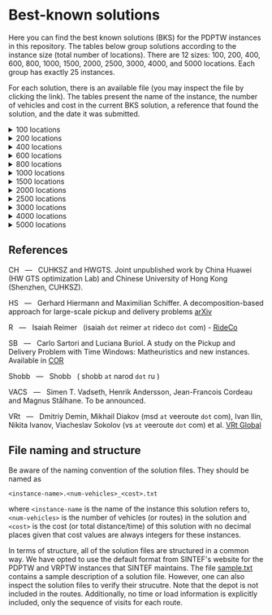 # Best-known solutions

Here you can find the best known solutions (BKS) for the PDPTW instances in this repository. The tables below group solutions  according to the instance size (total number of locations). There are 12 sizes: 100, 200, 400, 600, 800, 1000, 1500, 2000, 2500, 3000, 4000, and 5000 locations. Each group has exactly 25 instances.

For each solution, there is an available file (you may inspect the file by clicking the link). The tables present the name of the instance, the number of vehicles and cost in the current BKS solution, a reference that found the solution, and the date it was submitted.

<details><summary>100 locations</summary>
<p>

Instance | Vehicles | Cost | Reference | Date
:------: | -------: | ---: | :-------: | ---:
[bar-n100-1](https://github.com/cssartori/pdptw-instances/blob/master/solutions/files/bar-n100-1.6_732.txt) | 6 | 732 | R | 06-apr-23
[bar-n100-2](https://github.com/cssartori/pdptw-instances/blob/master/solutions/files/bar-n100-2.5_554.txt) | 5 | 554 | SB | 11-feb-19
[bar-n100-3](https://github.com/cssartori/pdptw-instances/blob/master/solutions/files/bar-n100-3.6_746.txt) | 6 | 746 | SB | 11-feb-19
[bar-n100-4](https://github.com/cssartori/pdptw-instances/blob/master/solutions/files/bar-n100-4.12_1150.txt) | 12 | 1150 | R | 06-apr-23
[bar-n100-5](https://github.com/cssartori/pdptw-instances/blob/master/solutions/files/bar-n100-5.6_838.txt) | 6 | 838 | SB | 11-feb-19
[bar-n100-6](https://github.com/cssartori/pdptw-instances/blob/master/solutions/files/bar-n100-6.3_788.txt) | 3 | 788 | SB | 11-feb-19
[ber-n100-1](https://github.com/cssartori/pdptw-instances/blob/master/solutions/files/ber-n100-1.13_1854.txt) | 13 | 1854 | R | 06-apr-23
[ber-n100-2](https://github.com/cssartori/pdptw-instances/blob/master/solutions/files/ber-n100-2.6_1484.txt) | 6 | 1484 | R | 06-apr-23
[ber-n100-3](https://github.com/cssartori/pdptw-instances/blob/master/solutions/files/ber-n100-3.3_713.txt) | 3 | 713 | SB | 11-feb-19
[ber-n100-4](https://github.com/cssartori/pdptw-instances/blob/master/solutions/files/ber-n100-4.3_494.txt) | 3 | 494 | SB | 11-feb-19
[ber-n100-5](https://github.com/cssartori/pdptw-instances/blob/master/solutions/files/ber-n100-5.5_944.txt) | 5 | 944 | SB | 11-feb-19
[ber-n100-6](https://github.com/cssartori/pdptw-instances/blob/master/solutions/files/ber-n100-6.14_2116.txt) | 14 | 2116 | R | 06-apr-23
[ber-n100-7](https://github.com/cssartori/pdptw-instances/blob/master/solutions/files/ber-n100-7.7_1935.txt) | 7 | 1935 | SB | 11-feb-19
[nyc-n100-1](https://github.com/cssartori/pdptw-instances/blob/master/solutions/files/nyc-n100-1.6_634.txt) | 6 | 634 | SB | 11-feb-19
[nyc-n100-2](https://github.com/cssartori/pdptw-instances/blob/master/solutions/files/nyc-n100-2.4_563.txt) | 4 | 563 | R | 06-apr-23
[nyc-n100-3](https://github.com/cssartori/pdptw-instances/blob/master/solutions/files/nyc-n100-3.3_492.txt) | 3 | 492 | SB | 11-feb-19
[nyc-n100-4](https://github.com/cssartori/pdptw-instances/blob/master/solutions/files/nyc-n100-4.2_535.txt) | 2 | 535 | SB | 11-feb-19
[nyc-n100-5](https://github.com/cssartori/pdptw-instances/blob/master/solutions/files/nyc-n100-5.2_669.txt) | 2 | 669 | R | 06-apr-23
[poa-n100-1](https://github.com/cssartori/pdptw-instances/blob/master/solutions/files/poa-n100-1.12_1582.txt) | 12 | 1582 | R | 06-apr-23
[poa-n100-2](https://github.com/cssartori/pdptw-instances/blob/master/solutions/files/poa-n100-2.15_1539.txt) | 15 | 1539 | SB | 11-feb-19
[poa-n100-3](https://github.com/cssartori/pdptw-instances/blob/master/solutions/files/poa-n100-3.10_1291.txt) | 10 | 1291 | R | 06-apr-23
[poa-n100-4](https://github.com/cssartori/pdptw-instances/blob/master/solutions/files/poa-n100-4.7_1653.txt) | 7 | 1653 | R | 24-mar-23
[poa-n100-5](https://github.com/cssartori/pdptw-instances/blob/master/solutions/files/poa-n100-5.6_624.txt) | 6 | 624 | SB | 11-feb-19
[poa-n100-6](https://github.com/cssartori/pdptw-instances/blob/master/solutions/files/poa-n100-6.3_562.txt) | 3 | 562 | SB | 11-feb-19
[poa-n100-7](https://github.com/cssartori/pdptw-instances/blob/master/solutions/files/poa-n100-7.5_772.txt) | 5 | 772 | R | 06-mar-23

</p>
</details>

<details><summary>200 locations</summary>
<p>

Instance | Vehicles | Cost | Reference | Date
:------: | -------: | ---: | :-------: | ---:
[bar-n200-1](https://github.com/cssartori/pdptw-instances/blob/master/solutions/files/bar-n200-1.22_1828.txt) | 22 | 1828 | VRt | 25-apr-23
[bar-n200-2](https://github.com/cssartori/pdptw-instances/blob/master/solutions/files/bar-n200-2.23_2072.txt) | 23 | 2072 | SB | 11-feb-19
[bar-n200-3](https://github.com/cssartori/pdptw-instances/blob/master/solutions/files/bar-n200-3.8_1569.txt) | 8 | 1569 | CH | 07-dec-24
[bar-n200-4](https://github.com/cssartori/pdptw-instances/blob/master/solutions/files/bar-n200-4.13_832.txt) | 13 | 832 | CH | 07-dec-24
[bar-n200-5](https://github.com/cssartori/pdptw-instances/blob/master/solutions/files/bar-n200-5.5_842.txt) | 5 | 842 | CH | 07-dec-24
[bar-n200-6](https://github.com/cssartori/pdptw-instances/blob/master/solutions/files/bar-n200-6.9_842.txt) | 9 | 842 | CH | 07-dec-24
[bar-n200-7](https://github.com/cssartori/pdptw-instances/blob/master/solutions/files/bar-n200-7.11_1863.txt) | 11 | 1863 | CH | 07-dec-24
[ber-n200-1](https://github.com/cssartori/pdptw-instances/blob/master/solutions/files/ber-n200-1.27_3197.txt) | 27 | 3197 | CH | 07-dec-24
[ber-n200-2](https://github.com/cssartori/pdptw-instances/blob/master/solutions/files/ber-n200-2.12_3228.txt) | 12 | 3228 | CH | 07-dec-24
[ber-n200-3](https://github.com/cssartori/pdptw-instances/blob/master/solutions/files/ber-n200-3.9_899.txt) | 9 | 899 | SB | 11-feb-19
[ber-n200-4](https://github.com/cssartori/pdptw-instances/blob/master/solutions/files/ber-n200-4.5_1081.txt) | 5 | 1081 | R | 06-apr-23
[ber-n200-5](https://github.com/cssartori/pdptw-instances/blob/master/solutions/files/ber-n200-5.27_3944.txt) | 27 | 3944 | SB | 11-feb-19
[ber-n200-6](https://github.com/cssartori/pdptw-instances/blob/master/solutions/files/ber-n200-6.9_3016.txt) | 9 | 3016 | SB | 11-feb-19
[nyc-n200-1](https://github.com/cssartori/pdptw-instances/blob/master/solutions/files/nyc-n200-1.7_935.txt) | 7 | 935 | R | 06-apr-23
[nyc-n200-2](https://github.com/cssartori/pdptw-instances/blob/master/solutions/files/nyc-n200-2.8_1102.txt) | 8 | 1102 | HS | 30-apr-24
[nyc-n200-3](https://github.com/cssartori/pdptw-instances/blob/master/solutions/files/nyc-n200-3.7_1017.txt) | 7 | 1017 | VRt | 25-apr-23
[nyc-n200-4](https://github.com/cssartori/pdptw-instances/blob/master/solutions/files/nyc-n200-4.4_1030.txt) | 4 | 1030 | R | 06-apr-23
[nyc-n200-5](https://github.com/cssartori/pdptw-instances/blob/master/solutions/files/nyc-n200-5.5_1189.txt) | 5 | 1189 | R | 06-apr-23
[poa-n200-1](https://github.com/cssartori/pdptw-instances/blob/master/solutions/files/poa-n200-1.25_2433.txt) | 25 | 2433 | SB | 11-feb-19
[poa-n200-2](https://github.com/cssartori/pdptw-instances/blob/master/solutions/files/poa-n200-2.12_2436.txt) | 12 | 2436 | HS | 30-apr-24
[poa-n200-3](https://github.com/cssartori/pdptw-instances/blob/master/solutions/files/poa-n200-3.22_1850.txt) | 22 | 1850 | SB | 11-feb-19
[poa-n200-4](https://github.com/cssartori/pdptw-instances/blob/master/solutions/files/poa-n200-4.10_1163.txt) | 10 | 1163 | SB | 11-feb-19
[poa-n200-5](https://github.com/cssartori/pdptw-instances/blob/master/solutions/files/poa-n200-5.15_2321.txt) | 15 | 2321 | SB | 11-feb-19
[poa-n200-6](https://github.com/cssartori/pdptw-instances/blob/master/solutions/files/poa-n200-6.27_3143.txt) | 27 | 3143 | HS | 30-apr-24
[poa-n200-7](https://github.com/cssartori/pdptw-instances/blob/master/solutions/files/poa-n200-7.10_2550.txt) | 10 | 2550 | HS | 30-apr-24

</p>
</details>

<details><summary>400 locations</summary>
<p>

Instance | Vehicles | Cost | Reference | Date
:------: | -------: | ---: | :-------: | ---:
[bar-n400-1](https://github.com/cssartori/pdptw-instances/blob/master/solutions/files/bar-n400-1.32_3061.txt) | 32 | 3061 | CH | 07-dec-24
[bar-n400-2](https://github.com/cssartori/pdptw-instances/blob/master/solutions/files/bar-n400-2.30_2724.txt) | 30 | 2724 | CH | 07-dec-24
[bar-n400-3](https://github.com/cssartori/pdptw-instances/blob/master/solutions/files/bar-n400-3.11_2499.txt) | 11 | 2499 | CH | 07-dec-24
[bar-n400-4](https://github.com/cssartori/pdptw-instances/blob/master/solutions/files/bar-n400-4.17_1768.txt) | 17 | 1768 | CH | 07-dec-24
[bar-n400-5](https://github.com/cssartori/pdptw-instances/blob/master/solutions/files/bar-n400-5.41_3349.txt) | 41 | 3349 | CH | 07-dec-24
[bar-n400-6](https://github.com/cssartori/pdptw-instances/blob/master/solutions/files/bar-n400-6.21_2886.txt) | 21 | 2886 | CH | 07-dec-24
[bar-n400-7](https://github.com/cssartori/pdptw-instances/blob/master/solutions/files/bar-n400-7.11_2987.txt) | 11 | 2987 | CH | 07-dec-24
[ber-n400-1](https://github.com/cssartori/pdptw-instances/blob/master/solutions/files/ber-n400-1.34_5569.txt) | 34 | 5569 | CH | 07-dec-24
[ber-n400-2](https://github.com/cssartori/pdptw-instances/blob/master/solutions/files/ber-n400-2.33_5494.txt) | 33 | 5494 | CH | 07-dec-24
[ber-n400-3](https://github.com/cssartori/pdptw-instances/blob/master/solutions/files/ber-n400-3.42_3491.txt) | 42 | 3491 | CH | 07-dec-24
[ber-n400-4](https://github.com/cssartori/pdptw-instances/blob/master/solutions/files/ber-n400-4.19_2216.txt) | 19 | 2216 | SB | 11-feb-19
[ber-n400-5](https://github.com/cssartori/pdptw-instances/blob/master/solutions/files/ber-n400-5.26_5918.txt) | 26 | 5918 | HS | 30-apr-24
[ber-n400-6](https://github.com/cssartori/pdptw-instances/blob/master/solutions/files/ber-n400-6.19_6280.txt) | 19 | 6280 | VACS | 11-jul-23
[ber-n400-7](https://github.com/cssartori/pdptw-instances/blob/master/solutions/files/ber-n400-7.20_6501.txt) | 20 | 6501 | VRt | 03-jul-23
[nyc-n400-1](https://github.com/cssartori/pdptw-instances/blob/master/solutions/files/nyc-n400-1.13_1898.txt) | 13 | 1898 | HS | 30-apr-24
[nyc-n400-2](https://github.com/cssartori/pdptw-instances/blob/master/solutions/files/nyc-n400-2.14_1974.txt) | 14 | 1974 | VRt | 09-jul-23
[nyc-n400-3](https://github.com/cssartori/pdptw-instances/blob/master/solutions/files/nyc-n400-3.7_1826.txt) | 7 | 1826 | R | 06-apr-23
[nyc-n400-4](https://github.com/cssartori/pdptw-instances/blob/master/solutions/files/nyc-n400-4.7_1964.txt) | 7 | 1964 | R | 06-apr-23
[nyc-n400-5](https://github.com/cssartori/pdptw-instances/blob/master/solutions/files/nyc-n400-5.7_1883.txt) | 7 | 1883 | CH | 07-dec-24
[poa-n400-1](https://github.com/cssartori/pdptw-instances/blob/master/solutions/files/poa-n400-1.24_4554.txt) | 24 | 4554 | VRt | 25-apr-23
[poa-n400-2](https://github.com/cssartori/pdptw-instances/blob/master/solutions/files/poa-n400-2.41_3073.txt) | 41 | 3073 | CH | 07-dec-24
[poa-n400-3](https://github.com/cssartori/pdptw-instances/blob/master/solutions/files/poa-n400-3.40_2844.txt) | 40 | 2844 | SB | 11-feb-19
[poa-n400-4](https://github.com/cssartori/pdptw-instances/blob/master/solutions/files/poa-n400-4.19_2147.txt) | 19 | 2147 | HS | 30-apr-24
[poa-n400-5](https://github.com/cssartori/pdptw-instances/blob/master/solutions/files/poa-n400-5.14_2299.txt) | 14 | 2299 | HS | 30-apr-24
[poa-n400-6](https://github.com/cssartori/pdptw-instances/blob/master/solutions/files/poa-n400-6.41_5567.txt) | 41 | 5567 | HS | 30-apr-24

</p>
</details>

<details><summary>600 locations</summary>
<p>

Instance | Vehicles | Cost | Reference | Date
:------: | -------: | ---: | :-------: | ---:
[bar-n600-1](https://github.com/cssartori/pdptw-instances/blob/master/solutions/files/bar-n600-1.43_3680.txt) | 43 | 3680 | VACS | 11-jul-23
[bar-n600-2](https://github.com/cssartori/pdptw-instances/blob/master/solutions/files/bar-n600-2.22_3941.txt) | 22 | 3941 | CH | 07-dec-24
[bar-n600-3](https://github.com/cssartori/pdptw-instances/blob/master/solutions/files/bar-n600-3.22_3852.txt) | 22 | 3852 | CH | 07-dec-24
[bar-n600-4](https://github.com/cssartori/pdptw-instances/blob/master/solutions/files/bar-n600-4.53_2776.txt) | 53 | 2776 | CH | 07-dec-24
[bar-n600-5](https://github.com/cssartori/pdptw-instances/blob/master/solutions/files/bar-n600-5.13_2568.txt) | 13 | 2568 | CH | 07-dec-24
[bar-n600-6](https://github.com/cssartori/pdptw-instances/blob/master/solutions/files/bar-n600-6.32_4874.txt) | 32 | 4874 | CH | 07-dec-24
[bar-n600-7](https://github.com/cssartori/pdptw-instances/blob/master/solutions/files/bar-n600-7.31_4826.txt) | 31 | 4826 | CH | 07-dec-24
[ber-n600-1](https://github.com/cssartori/pdptw-instances/blob/master/solutions/files/ber-n600-1.47_7486.txt) | 47 | 7486 | CH | 07-dec-24
[ber-n600-2](https://github.com/cssartori/pdptw-instances/blob/master/solutions/files/ber-n600-2.31_3815.txt) | 31 | 3815 | CH | 07-dec-24
[ber-n600-3](https://github.com/cssartori/pdptw-instances/blob/master/solutions/files/ber-n600-3.29_3893.txt) | 29 | 3893 | CH | 07-dec-24
[ber-n600-4](https://github.com/cssartori/pdptw-instances/blob/master/solutions/files/ber-n600-4.75_11124.txt) | 75 | 11124 | HS | 30-apr-24
[ber-n600-5](https://github.com/cssartori/pdptw-instances/blob/master/solutions/files/ber-n600-5.32_8500.txt) | 32 | 8500 | CH | 07-dec-24
[ber-n600-6](https://github.com/cssartori/pdptw-instances/blob/master/solutions/files/ber-n600-6.36_10556.txt) | 36 | 10556 | VACS | 11-jul-23
[nyc-n600-1](https://github.com/cssartori/pdptw-instances/blob/master/solutions/files/nyc-n600-1.20_2940.txt) | 20 | 2940 | CH | 07-dec-24
[nyc-n600-2](https://github.com/cssartori/pdptw-instances/blob/master/solutions/files/nyc-n600-2.19_2710.txt) | 19 | 2710 | HS | 30-apr-24
[nyc-n600-3](https://github.com/cssartori/pdptw-instances/blob/master/solutions/files/nyc-n600-3.18_2870.txt) | 18 | 2870 | HS | 30-apr-24
[nyc-n600-4](https://github.com/cssartori/pdptw-instances/blob/master/solutions/files/nyc-n600-4.9_2404.txt) | 9 | 2404 | CH | 07-dec-24
[nyc-n600-5](https://github.com/cssartori/pdptw-instances/blob/master/solutions/files/nyc-n600-5.10_2852.txt) | 10 | 2852 | CH | 07-dec-24
[poa-n600-1](https://github.com/cssartori/pdptw-instances/blob/master/solutions/files/poa-n600-1.54_6208.txt) | 54 | 6208 | CH | 07-dec-24
[poa-n600-2](https://github.com/cssartori/pdptw-instances/blob/master/solutions/files/poa-n600-2.25_5358.txt) | 25 | 5358 | VACS | 11-jul-23
[poa-n600-3](https://github.com/cssartori/pdptw-instances/blob/master/solutions/files/poa-n600-3.23_2171.txt) | 23 | 2171 | CH | 07-dec-24
[poa-n600-4](https://github.com/cssartori/pdptw-instances/blob/master/solutions/files/poa-n600-4.27_3130.txt) | 27 | 3130 | SB | 11-feb-19
[poa-n600-5](https://github.com/cssartori/pdptw-instances/blob/master/solutions/files/poa-n600-5.19_2547.txt) | 19 | 2547 | CH | 07-dec-24
[poa-n600-6](https://github.com/cssartori/pdptw-instances/blob/master/solutions/files/poa-n600-6.76_7875.txt) | 76 | 7875 | CH | 07-dec-24
[poa-n600-7](https://github.com/cssartori/pdptw-instances/blob/master/solutions/files/poa-n600-7.60_7624.txt) | 60 | 7624 | VACS | 11-jul-23

</p>
</details>

<details><summary>800 locations</summary>
<p>

Instance | Vehicles | Cost | Reference | Date
:------: | -------: | ---: | :-------: | ---:
[bar-n800-1](https://github.com/cssartori/pdptw-instances/blob/master/solutions/files/bar-n800-1.78_5597.txt) | 78 | 5597 | CH | 07-dec-24
[bar-n800-2](https://github.com/cssartori/pdptw-instances/blob/master/solutions/files/bar-n800-2.29_5039.txt) | 29 | 5039 | CH | 07-dec-24
[bar-n800-3](https://github.com/cssartori/pdptw-instances/blob/master/solutions/files/bar-n800-3.22_5872.txt) | 22 | 5872 | CH | 07-dec-24
[bar-n800-4](https://github.com/cssartori/pdptw-instances/blob/master/solutions/files/bar-n800-4.24_2736.txt) | 24 | 2736 | CH | 07-dec-24
[bar-n800-5](https://github.com/cssartori/pdptw-instances/blob/master/solutions/files/bar-n800-5.80_6118.txt) | 80 | 6118 | VACS | 11-jul-23
[bar-n800-6](https://github.com/cssartori/pdptw-instances/blob/master/solutions/files/bar-n800-6.81_6470.txt) | 81 | 6470 | VRt | 03-jul-23
[bar-n800-7](https://github.com/cssartori/pdptw-instances/blob/master/solutions/files/bar-n800-7.30_5554.txt) | 30 | 5554 | VACS | 11-jul-23
[ber-n800-1](https://github.com/cssartori/pdptw-instances/blob/master/solutions/files/ber-n800-1.59_5360.txt) | 59 | 5360 | SB | 11-feb-19
[ber-n800-2](https://github.com/cssartori/pdptw-instances/blob/master/solutions/files/ber-n800-2.62_6283.txt) | 62 | 6283 | CH | 07-dec-24
[ber-n800-3](https://github.com/cssartori/pdptw-instances/blob/master/solutions/files/ber-n800-3.17_3639.txt) | 17 | 3639 | CH | 07-dec-24
[ber-n800-4](https://github.com/cssartori/pdptw-instances/blob/master/solutions/files/ber-n800-4.105_16205.txt) | 105 | 16205 | HS | 30-apr-24
[ber-n800-5](https://github.com/cssartori/pdptw-instances/blob/master/solutions/files/ber-n800-5.33_11037.txt) | 33 | 11037 | VACS | 11-jul-23
[ber-n800-6](https://github.com/cssartori/pdptw-instances/blob/master/solutions/files/ber-n800-6.47_13794.txt) | 47 | 13794 | VACS | 11-jul-23
[nyc-n800-1](https://github.com/cssartori/pdptw-instances/blob/master/solutions/files/nyc-n800-1.22_3106.txt) | 22 | 3106 | VACS | 11-jul-23
[nyc-n800-2](https://github.com/cssartori/pdptw-instances/blob/master/solutions/files/nyc-n800-2.26_3850.txt) | 26 | 3850 | HS | 30-apr-24
[nyc-n800-3](https://github.com/cssartori/pdptw-instances/blob/master/solutions/files/nyc-n800-3.26_3871.txt) | 26 | 3871 | SB | 11-feb-19
[nyc-n800-4](https://github.com/cssartori/pdptw-instances/blob/master/solutions/files/nyc-n800-4.11_3197.txt) | 11 | 3197 | VACS | 11-jul-23
[nyc-n800-5](https://github.com/cssartori/pdptw-instances/blob/master/solutions/files/nyc-n800-5.14_3641.txt) | 14 | 3641 | CH | 07-dec-24
[poa-n800-1](https://github.com/cssartori/pdptw-instances/blob/master/solutions/files/poa-n800-1.58_9213.txt) | 58 | 9213 | CH | 07-dec-24
[poa-n800-2](https://github.com/cssartori/pdptw-instances/blob/master/solutions/files/poa-n800-2.71_8033.txt) | 71 | 8033 | CH | 07-dec-24
[poa-n800-3](https://github.com/cssartori/pdptw-instances/blob/master/solutions/files/poa-n800-3.48_9838.txt) | 48 | 9838 | CH | 07-dec-24
[poa-n800-4](https://github.com/cssartori/pdptw-instances/blob/master/solutions/files/poa-n800-4.44_8120.txt) | 44 | 8120 | CH | 07-dec-24
[poa-n800-5](https://github.com/cssartori/pdptw-instances/blob/master/solutions/files/poa-n800-5.71_4203.txt) | 71 | 4203 | CH | 07-dec-24
[poa-n800-6](https://github.com/cssartori/pdptw-instances/blob/master/solutions/files/poa-n800-6.36_4096.txt) | 36 | 4096 | CH | 07-dec-24
[poa-n800-7](https://github.com/cssartori/pdptw-instances/blob/master/solutions/files/poa-n800-7.36_7919.txt) | 36 | 7919 | CH | 07-dec-24

</p>
</details>

<details><summary>1000 locations</summary>
<p>

Instance | Vehicles | Cost | Reference | Date
:------: | -------: | ---: | :-------: | ---:
[bar-n1000-1](https://github.com/cssartori/pdptw-instances/blob/master/solutions/files/bar-n1000-1.51_7810.txt) | 51 | 7810 | CH | 07-dec-24
[bar-n1000-2](https://github.com/cssartori/pdptw-instances/blob/master/solutions/files/bar-n1000-2.37_3388.txt) | 37 | 3388 | CH | 07-dec-24
[bar-n1000-3](https://github.com/cssartori/pdptw-instances/blob/master/solutions/files/bar-n1000-3.88_4781.txt) | 88 | 4781 | VACS | 11-jul-23
[bar-n1000-4](https://github.com/cssartori/pdptw-instances/blob/master/solutions/files/bar-n1000-4.19_3450.txt) | 19 | 3450 | VACS | 11-jul-23
[bar-n1000-5](https://github.com/cssartori/pdptw-instances/blob/master/solutions/files/bar-n1000-5.25_6205.txt) | 25 | 6205 | CH | 07-dec-24
[bar-n1000-6](https://github.com/cssartori/pdptw-instances/blob/master/solutions/files/bar-n1000-6.26_7017.txt) | 26 | 7017 | CH | 07-dec-24
[ber-n1000-1](https://github.com/cssartori/pdptw-instances/blob/master/solutions/files/ber-n1000-1.86_14858.txt) | 86 | 14858 | VACS | 11-jul-23
[ber-n1000-2](https://github.com/cssartori/pdptw-instances/blob/master/solutions/files/ber-n1000-2.115_16351.txt) | 115 | 16351 | VACS | 11-jul-23
[ber-n1000-3](https://github.com/cssartori/pdptw-instances/blob/master/solutions/files/ber-n1000-3.50_13383.txt) | 50 | 13383 | HS | 30-apr-24
[ber-n1000-4](https://github.com/cssartori/pdptw-instances/blob/master/solutions/files/ber-n1000-4.53_14709.txt) | 53 | 14709 | HS | 30-apr-24
[ber-n1000-5](https://github.com/cssartori/pdptw-instances/blob/master/solutions/files/ber-n1000-5.110_15259.txt) | 110 | 15259 | VACS | 11-jul-23
[ber-n1000-6](https://github.com/cssartori/pdptw-instances/blob/master/solutions/files/ber-n1000-6.148_18990.txt) | 148 | 18990 | HS | 30-apr-24
[ber-n1000-7](https://github.com/cssartori/pdptw-instances/blob/master/solutions/files/ber-n1000-7.71_17542.txt) | 71 | 17542 | HS | 30-apr-24
[nyc-n1000-1](https://github.com/cssartori/pdptw-instances/blob/master/solutions/files/nyc-n1000-1.27_3990.txt) | 27 | 3990 | VACS | 11-jul-23
[nyc-n1000-2](https://github.com/cssartori/pdptw-instances/blob/master/solutions/files/nyc-n1000-2.31_4872.txt) | 31 | 4872 | VACS | 11-jul-23
[nyc-n1000-3](https://github.com/cssartori/pdptw-instances/blob/master/solutions/files/nyc-n1000-3.32_4687.txt) | 32 | 4687 | VACS | 11-jul-23
[nyc-n1000-4](https://github.com/cssartori/pdptw-instances/blob/master/solutions/files/nyc-n1000-4.17_4956.txt) | 17 | 4956 | VRt | 25-apr-23
[nyc-n1000-5](https://github.com/cssartori/pdptw-instances/blob/master/solutions/files/nyc-n1000-5.15_4334.txt) | 15 | 4334 | VACS | 11-jul-23
[poa-n1000-1](https://github.com/cssartori/pdptw-instances/blob/master/solutions/files/poa-n1000-1.29_8291.txt) | 29 | 8291 | CH | 07-dec-24
[poa-n1000-2](https://github.com/cssartori/pdptw-instances/blob/master/solutions/files/poa-n1000-2.45_10775.txt) | 45 | 10775 | HS | 30-apr-24
[poa-n1000-3](https://github.com/cssartori/pdptw-instances/blob/master/solutions/files/poa-n1000-3.68_5539.txt) | 68 | 5539 | VACS | 11-jul-23
[poa-n1000-4](https://github.com/cssartori/pdptw-instances/blob/master/solutions/files/poa-n1000-4.21_4625.txt) | 21 | 4625 | CH | 07-dec-24
[poa-n1000-5](https://github.com/cssartori/pdptw-instances/blob/master/solutions/files/poa-n1000-5.46_5834.txt) | 46 | 5834 | CH | 07-dec-24
[poa-n1000-6](https://github.com/cssartori/pdptw-instances/blob/master/solutions/files/poa-n1000-6.93_11258.txt) | 93 | 11258 | VACS | 11-jul-23
[poa-n1000-7](https://github.com/cssartori/pdptw-instances/blob/master/solutions/files/poa-n1000-7.72_11590.txt) | 72 | 11590 | HS | 30-apr-24

</p>
</details>

<details><summary>1500 locations</summary>
<p>

Instance | Vehicles | Cost | Reference | Date
:------: | -------: | ---: | :-------: | ---:
[bar-n1500-1](https://github.com/cssartori/pdptw-instances/blob/master/solutions/files/bar-n1500-1.73_9501.txt) | 73 | 9501 | HS | 30-apr-24
[bar-n1500-2](https://github.com/cssartori/pdptw-instances/blob/master/solutions/files/bar-n1500-2.59_12002.txt) | 59 | 12002 | VACS | 11-jul-23
[bar-n1500-3](https://github.com/cssartori/pdptw-instances/blob/master/solutions/files/bar-n1500-3.92_5946.txt) | 92 | 5946 | VACS | 11-jul-23
[bar-n1500-4](https://github.com/cssartori/pdptw-instances/blob/master/solutions/files/bar-n1500-4.60_5217.txt) | 60 | 5217 | VACS | 11-jul-23
[bar-n1500-5](https://github.com/cssartori/pdptw-instances/blob/master/solutions/files/bar-n1500-5.74_9578.txt) | 74 | 9578 | VACS | 11-jul-23
[bar-n1500-6](https://github.com/cssartori/pdptw-instances/blob/master/solutions/files/bar-n1500-6.156_13859.txt) | 156 | 13859 | HS | 30-apr-24
[bar-n1500-7](https://github.com/cssartori/pdptw-instances/blob/master/solutions/files/bar-n1500-7.38_10234.txt) | 38 | 10234 | HS | 30-apr-24
[ber-n1500-1](https://github.com/cssartori/pdptw-instances/blob/master/solutions/files/ber-n1500-1.166_23900.txt) | 166 | 23900 | HS | 30-apr-24
[ber-n1500-2](https://github.com/cssartori/pdptw-instances/blob/master/solutions/files/ber-n1500-2.68_8490.txt) | 68 | 8490 | VACS | 11-jul-23
[ber-n1500-3](https://github.com/cssartori/pdptw-instances/blob/master/solutions/files/ber-n1500-3.69_9053.txt) | 69 | 9053 | VACS | 11-jul-23
[ber-n1500-4](https://github.com/cssartori/pdptw-instances/blob/master/solutions/files/ber-n1500-4.35_8704.txt) | 35 | 8704 | HS | 30-apr-24
[ber-n1500-5](https://github.com/cssartori/pdptw-instances/blob/master/solutions/files/ber-n1500-5.171_24642.txt) | 171 | 24642 | HS | 30-apr-24
[ber-n1500-6](https://github.com/cssartori/pdptw-instances/blob/master/solutions/files/ber-n1500-6.95_21826.txt) | 95 | 21826 | HS | 30-apr-24
[ber-n1500-7](https://github.com/cssartori/pdptw-instances/blob/master/solutions/files/ber-n1500-7.95_22243.txt) | 95 | 22243 | HS | 30-apr-24
[nyc-n1500-1](https://github.com/cssartori/pdptw-instances/blob/master/solutions/files/nyc-n1500-1.44_6715.txt) | 44 | 6715 | VACS | 11-jul-23
[nyc-n1500-2](https://github.com/cssartori/pdptw-instances/blob/master/solutions/files/nyc-n1500-2.46_6968.txt) | 46 | 6968 | HS | 30-apr-24
[nyc-n1500-3](https://github.com/cssartori/pdptw-instances/blob/master/solutions/files/nyc-n1500-3.42_6347.txt) | 42 | 6347 | VACS | 11-jul-23
[nyc-n1500-4](https://github.com/cssartori/pdptw-instances/blob/master/solutions/files/nyc-n1500-4.25_7524.txt) | 25 | 7524 | VACS | 11-jul-23
[nyc-n1500-5](https://github.com/cssartori/pdptw-instances/blob/master/solutions/files/nyc-n1500-5.21_5946.txt) | 21 | 5946 | VACS | 11-jul-23
[poa-n1500-1](https://github.com/cssartori/pdptw-instances/blob/master/solutions/files/poa-n1500-1.141_17038.txt) | 141 | 17038 | VACS | 11-jul-23
[poa-n1500-2](https://github.com/cssartori/pdptw-instances/blob/master/solutions/files/poa-n1500-2.195_22755.txt) | 195 | 22755 | HS | 30-apr-24
[poa-n1500-3](https://github.com/cssartori/pdptw-instances/blob/master/solutions/files/poa-n1500-3.65_15602.txt) | 65 | 15602 | HS | 30-apr-24
[poa-n1500-4](https://github.com/cssartori/pdptw-instances/blob/master/solutions/files/poa-n1500-4.62_6521.txt) | 62 | 6521 | VACS | 11-jul-23
[poa-n1500-5](https://github.com/cssartori/pdptw-instances/blob/master/solutions/files/poa-n1500-5.31_6474.txt) | 31 | 6474 | HS | 30-apr-24
[poa-n1500-6](https://github.com/cssartori/pdptw-instances/blob/master/solutions/files/poa-n1500-6.139_16549.txt) | 139 | 16549 | VACS | 11-jul-23

</p>
</details>

<details><summary>2000 locations</summary>
<p>

Instance | Vehicles | Cost | Reference | Date
:------: | -------: | ---: | :-------: | ---:
[bar-n2000-1](https://github.com/cssartori/pdptw-instances/blob/master/solutions/files/bar-n2000-1.94_11706.txt) | 94 | 11706 | VACS | 11-jul-23
[bar-n2000-2](https://github.com/cssartori/pdptw-instances/blob/master/solutions/files/bar-n2000-2.96_11657.txt) | 96 | 11657 | VACS | 11-jul-23
[bar-n2000-3](https://github.com/cssartori/pdptw-instances/blob/master/solutions/files/bar-n2000-3.144_13113.txt) | 144 | 13113 | VACS | 11-jul-23
[bar-n2000-4](https://github.com/cssartori/pdptw-instances/blob/master/solutions/files/bar-n2000-4.71_11853.txt) | 71 | 11853 | VACS | 11-jul-23
[bar-n2000-5](https://github.com/cssartori/pdptw-instances/blob/master/solutions/files/bar-n2000-5.74_13897.txt) | 74 | 13897 | HS | 30-apr-24
[bar-n2000-6](https://github.com/cssartori/pdptw-instances/blob/master/solutions/files/bar-n2000-6.175_9426.txt) | 175 | 9426 | VACS | 11-jul-23
[bar-n2000-7](https://github.com/cssartori/pdptw-instances/blob/master/solutions/files/bar-n2000-7.66_9407.txt) | 66 | 9407 | VACS | 11-jul-23
[ber-n2000-1](https://github.com/cssartori/pdptw-instances/blob/master/solutions/files/ber-n2000-1.72_13131.txt) | 72 | 13131 | VACS | 11-jul-23
[ber-n2000-2](https://github.com/cssartori/pdptw-instances/blob/master/solutions/files/ber-n2000-2.274_31945.txt) | 274 | 31945 | VACS | 11-jul-23
[ber-n2000-3](https://github.com/cssartori/pdptw-instances/blob/master/solutions/files/ber-n2000-3.157_26931.txt) | 157 | 26931 | HS | 30-apr-24
[ber-n2000-4](https://github.com/cssartori/pdptw-instances/blob/master/solutions/files/ber-n2000-4.239_35868.txt) | 239 | 35868 | HS | 30-apr-24
[ber-n2000-5](https://github.com/cssartori/pdptw-instances/blob/master/solutions/files/ber-n2000-5.134_32831.txt) | 134 | 32831 | HS | 30-apr-24
[ber-n2000-6](https://github.com/cssartori/pdptw-instances/blob/master/solutions/files/ber-n2000-6.110_30608.txt) | 110 | 30608 | HS | 30-apr-24
[ber-n2000-7](https://github.com/cssartori/pdptw-instances/blob/master/solutions/files/ber-n2000-7.131_30622.txt) | 131 | 30622 | HS | 30-apr-24
[nyc-n2000-1](https://github.com/cssartori/pdptw-instances/blob/master/solutions/files/nyc-n2000-1.53_8051.txt) | 53 | 8051 | HS | 30-apr-24
[nyc-n2000-2](https://github.com/cssartori/pdptw-instances/blob/master/solutions/files/nyc-n2000-2.52_7696.txt) | 52 | 7696 | VACS | 11-jul-23
[nyc-n2000-3](https://github.com/cssartori/pdptw-instances/blob/master/solutions/files/nyc-n2000-3.30_9111.txt) | 30 | 9111 | VACS | 11-jul-23
[nyc-n2000-4](https://github.com/cssartori/pdptw-instances/blob/master/solutions/files/nyc-n2000-4.26_7710.txt) | 26 | 7710 | HS | 30-apr-24
[nyc-n2000-5](https://github.com/cssartori/pdptw-instances/blob/master/solutions/files/nyc-n2000-5.32_9694.txt) | 32 | 9694 | HS | 30-apr-24
[poa-n2000-1](https://github.com/cssartori/pdptw-instances/blob/master/solutions/files/poa-n2000-1.229_22280.txt) | 229 | 22280 | VACS | 11-jul-23
[poa-n2000-2](https://github.com/cssartori/pdptw-instances/blob/master/solutions/files/poa-n2000-2.157_16415.txt) | 157 | 16415 | VACS | 11-jul-23
[poa-n2000-3](https://github.com/cssartori/pdptw-instances/blob/master/solutions/files/poa-n2000-3.128_9350.txt) | 128 | 9350 | VACS | 11-jul-23
[poa-n2000-4](https://github.com/cssartori/pdptw-instances/blob/master/solutions/files/poa-n2000-4.142_12498.txt) | 142 | 12498 | VACS | 11-jul-23
[poa-n2000-5](https://github.com/cssartori/pdptw-instances/blob/master/solutions/files/poa-n2000-5.94_13211.txt) | 94 | 13211 | HS | 30-apr-24
[poa-n2000-6](https://github.com/cssartori/pdptw-instances/blob/master/solutions/files/poa-n2000-6.63_19266.txt) | 63 | 19266 | HS | 30-apr-24

</p>
</details>

<details><summary>2500 locations</summary>
<p>

Instance | Vehicles | Cost | Reference | Date
:------: | -------: | ---: | :-------: | ---:
[bar-n2500-1](https://github.com/cssartori/pdptw-instances/blob/master/solutions/files/bar-n2500-1.78_10435.txt) | 78 | 10435 | HS | 30-apr-24
[bar-n2500-2](https://github.com/cssartori/pdptw-instances/blob/master/solutions/files/bar-n2500-2.118_14719.txt) | 118 | 14719 | VACS | 11-jul-23
[bar-n2500-3](https://github.com/cssartori/pdptw-instances/blob/master/solutions/files/bar-n2500-3.61_15873.txt) | 61 | 15873 | VACS | 11-jul-23
[bar-n2500-4](https://github.com/cssartori/pdptw-instances/blob/master/solutions/files/bar-n2500-4.62_16607.txt) | 62 | 16607 | HS | 30-apr-24
[bar-n2500-5](https://github.com/cssartori/pdptw-instances/blob/master/solutions/files/bar-n2500-5.124_18906.txt) | 124 | 18906 | VACS | 11-jul-23
[bar-n2500-6](https://github.com/cssartori/pdptw-instances/blob/master/solutions/files/bar-n2500-6.96_19572.txt) | 96 | 19572 | HS | 30-apr-24
[ber-n2500-1](https://github.com/cssartori/pdptw-instances/blob/master/solutions/files/ber-n2500-1.192_32430.txt) | 192 | 32430 | HS | 30-apr-24
[ber-n2500-2](https://github.com/cssartori/pdptw-instances/blob/master/solutions/files/ber-n2500-2.133_37471.txt) | 133 | 37471 | HS | 30-apr-24
[ber-n2500-3](https://github.com/cssartori/pdptw-instances/blob/master/solutions/files/ber-n2500-3.243_18541.txt) | 243 | 18541 | VACS | 11-jul-23
[ber-n2500-4](https://github.com/cssartori/pdptw-instances/blob/master/solutions/files/ber-n2500-4.178_16234.txt) | 178 | 16234 | VACS | 11-jul-23
[ber-n2500-5](https://github.com/cssartori/pdptw-instances/blob/master/solutions/files/ber-n2500-5.258_21282.txt) | 258 | 21282 | VACS | 11-jul-23
[ber-n2500-6](https://github.com/cssartori/pdptw-instances/blob/master/solutions/files/ber-n2500-6.284_42162.txt) | 284 | 42162 | HS | 30-apr-24
[ber-n2500-7](https://github.com/cssartori/pdptw-instances/blob/master/solutions/files/ber-n2500-7.167_40003.txt) | 167 | 40003 | HS | 30-apr-24
[nyc-n2500-1](https://github.com/cssartori/pdptw-instances/blob/master/solutions/files/nyc-n2500-1.67_10390.txt) | 67 | 10390 | HS | 30-apr-24
[nyc-n2500-2](https://github.com/cssartori/pdptw-instances/blob/master/solutions/files/nyc-n2500-2.67_10395.txt) | 67 | 10395 | HS | 30-apr-24
[nyc-n2500-3](https://github.com/cssartori/pdptw-instances/blob/master/solutions/files/nyc-n2500-3.31_9379.txt) | 31 | 9379 | HS | 30-apr-24
[nyc-n2500-4](https://github.com/cssartori/pdptw-instances/blob/master/solutions/files/nyc-n2500-4.41_12833.txt) | 41 | 12833 | HS | 30-apr-24
[nyc-n2500-5](https://github.com/cssartori/pdptw-instances/blob/master/solutions/files/nyc-n2500-5.42_12136.txt) | 42 | 12136 | HS | 30-apr-24
[poa-n2500-1](https://github.com/cssartori/pdptw-instances/blob/master/solutions/files/poa-n2500-1.293_29249.txt) | 293 | 29249 | VACS | 11-jul-23
[poa-n2500-2](https://github.com/cssartori/pdptw-instances/blob/master/solutions/files/poa-n2500-2.152_23405.txt) | 152 | 23405 | HS | 30-apr-24
[poa-n2500-3](https://github.com/cssartori/pdptw-instances/blob/master/solutions/files/poa-n2500-3.77_23597.txt) | 77 | 23597 | HS | 30-apr-24
[poa-n2500-4](https://github.com/cssartori/pdptw-instances/blob/master/solutions/files/poa-n2500-4.78_24122.txt) | 78 | 24122 | HS | 30-apr-24
[poa-n2500-5](https://github.com/cssartori/pdptw-instances/blob/master/solutions/files/poa-n2500-5.69_19989.txt) | 69 | 19989 | HS | 30-apr-24
[poa-n2500-6](https://github.com/cssartori/pdptw-instances/blob/master/solutions/files/poa-n2500-6.104_11380.txt) | 104 | 11380 | VACS | 11-jul-23
[poa-n2500-7](https://github.com/cssartori/pdptw-instances/blob/master/solutions/files/poa-n2500-7.80_11615.txt) | 80 | 11615 | HS | 30-apr-24

</p>
</details>

<details><summary>3000 locations</summary>
<p>

Instance | Vehicles | Cost | Reference | Date
:------: | -------: | ---: | :-------: | ---:
[bar-n3000-1](https://github.com/cssartori/pdptw-instances/blob/master/solutions/files/bar-n3000-1.153_22374.txt) | 153 | 22374 | VACS | 11-jul-23
[bar-n3000-2](https://github.com/cssartori/pdptw-instances/blob/master/solutions/files/bar-n3000-2.145_21635.txt) | 145 | 21635 | HS | 30-apr-24
[bar-n3000-3](https://github.com/cssartori/pdptw-instances/blob/master/solutions/files/bar-n3000-3.55_10439.txt) | 55 | 10439 | VACS | 11-jul-23
[bar-n3000-4](https://github.com/cssartori/pdptw-instances/blob/master/solutions/files/bar-n3000-4.248_26982.txt) | 248 | 26982 | VACS | 11-jul-23
[bar-n3000-5](https://github.com/cssartori/pdptw-instances/blob/master/solutions/files/bar-n3000-5.150_20327.txt) | 150 | 20327 | HS | 30-apr-24
[bar-n3000-6](https://github.com/cssartori/pdptw-instances/blob/master/solutions/files/bar-n3000-6.76_20726.txt) | 76 | 20726 | HS | 30-apr-24
[bar-n3000-7](https://github.com/cssartori/pdptw-instances/blob/master/solutions/files/bar-n3000-7.75_20381.txt) | 75 | 20381 | HS | 30-apr-24
[ber-n3000-1](https://github.com/cssartori/pdptw-instances/blob/master/solutions/files/ber-n3000-1.291_36952.txt) | 291 | 36952 | VACS | 11-jul-23
[ber-n3000-2](https://github.com/cssartori/pdptw-instances/blob/master/solutions/files/ber-n3000-2.209_34196.txt) | 209 | 34196 | HS | 30-apr-24
[ber-n3000-3](https://github.com/cssartori/pdptw-instances/blob/master/solutions/files/ber-n3000-3.182_40349.txt) | 182 | 40349 | HS | 30-apr-24
[ber-n3000-4](https://github.com/cssartori/pdptw-instances/blob/master/solutions/files/ber-n3000-4.230_22583.txt) | 230 | 22583 | VACS | 11-jul-23
[ber-n3000-5](https://github.com/cssartori/pdptw-instances/blob/master/solutions/files/ber-n3000-5.132_16456.txt) | 132 | 16456 | VACS | 11-jul-23
[ber-n3000-6](https://github.com/cssartori/pdptw-instances/blob/master/solutions/files/ber-n3000-6.96_14317.txt) | 96 | 14317 | VACS | 11-jul-23
[ber-n3000-7](https://github.com/cssartori/pdptw-instances/blob/master/solutions/files/ber-n3000-7.430_55223.txt) | 430 | 55223 | HS | 30-apr-24
[nyc-n3000-1](https://github.com/cssartori/pdptw-instances/blob/master/solutions/files/nyc-n3000-1.72_10918.txt) | 72 | 10918 | HS | 30-apr-24
[nyc-n3000-2](https://github.com/cssartori/pdptw-instances/blob/master/solutions/files/nyc-n3000-2.76_11504.txt) | 76 | 11504 | HS | 30-apr-24
[nyc-n3000-3](https://github.com/cssartori/pdptw-instances/blob/master/solutions/files/nyc-n3000-3.39_12467.txt) | 39 | 12467 | HS | 30-apr-24
[nyc-n3000-4](https://github.com/cssartori/pdptw-instances/blob/master/solutions/files/nyc-n3000-4.46_14135.txt) | 46 | 14135 | HS | 30-apr-24
[nyc-n3000-5](https://github.com/cssartori/pdptw-instances/blob/master/solutions/files/nyc-n3000-5.40_12096.txt) | 40 | 12096 | HS | 30-apr-24
[poa-n3000-1](https://github.com/cssartori/pdptw-instances/blob/master/solutions/files/poa-n3000-1.362_39664.txt) | 362 | 39664 | HS | 30-apr-24
[poa-n3000-2](https://github.com/cssartori/pdptw-instances/blob/master/solutions/files/poa-n3000-2.159_28515.txt) | 159 | 28515 | VACS | 11-jul-23
[poa-n3000-3](https://github.com/cssartori/pdptw-instances/blob/master/solutions/files/poa-n3000-3.288_19914.txt) | 288 | 19914 | VACS | 11-jul-23
[poa-n3000-4](https://github.com/cssartori/pdptw-instances/blob/master/solutions/files/poa-n3000-4.145_21143.txt) | 145 | 21143 | VACS | 11-jul-23
[poa-n3000-5](https://github.com/cssartori/pdptw-instances/blob/master/solutions/files/poa-n3000-5.183_28345.txt) | 183 | 28345 | HS | 30-apr-24
[poa-n3000-6](https://github.com/cssartori/pdptw-instances/blob/master/solutions/files/poa-n3000-6.194_30592.txt) | 194 | 30592 | HS | 30-apr-24

</p>
</details>

<details><summary>4000 locations</summary>
<p>

Instance | Vehicles | Cost | Reference | Date
:------: | -------: | ---: | :-------: | ---:
[bar-n4000-1](https://github.com/cssartori/pdptw-instances/blob/master/solutions/files/bar-n4000-1.143_26672.txt) | 143 | 26672 | VACS | 11-jul-23
[bar-n4000-2](https://github.com/cssartori/pdptw-instances/blob/master/solutions/files/bar-n4000-2.92_23139.txt) | 92 | 23139 | VACS | 11-jul-23
[bar-n4000-3](https://github.com/cssartori/pdptw-instances/blob/master/solutions/files/bar-n4000-3.97_24662.txt) | 97 | 24662 | VACS | 11-jul-23
[bar-n4000-4](https://github.com/cssartori/pdptw-instances/blob/master/solutions/files/bar-n4000-4.147_14078.txt) | 147 | 14078 | VRt | 09-jul-23
[bar-n4000-5](https://github.com/cssartori/pdptw-instances/blob/master/solutions/files/bar-n4000-5.145_13540.txt) | 145 | 13540 | VACS | 11-jul-23
[bar-n4000-6](https://github.com/cssartori/pdptw-instances/blob/master/solutions/files/bar-n4000-6.142_26147.txt) | 142 | 26147 | VACS | 11-jul-23
[ber-n4000-1](https://github.com/cssartori/pdptw-instances/blob/master/solutions/files/ber-n4000-1.528_63090.txt) | 528 | 63090 | HS | 30-apr-24
[ber-n4000-2](https://github.com/cssartori/pdptw-instances/blob/master/solutions/files/ber-n4000-2.380_27380.txt) | 380 | 27380 | VACS | 11-jul-23
[ber-n4000-3](https://github.com/cssartori/pdptw-instances/blob/master/solutions/files/ber-n4000-3.130_20807.txt) | 130 | 20807 | VRt | 09-jul-23
[ber-n4000-4](https://github.com/cssartori/pdptw-instances/blob/master/solutions/files/ber-n4000-4.170_18802.txt) | 170 | 18802 | VACS | 11-jul-23
[ber-n4000-5](https://github.com/cssartori/pdptw-instances/blob/master/solutions/files/ber-n4000-5.138_23261.txt) | 138 | 23261 | VACS | 11-jul-23
[ber-n4000-6](https://github.com/cssartori/pdptw-instances/blob/master/solutions/files/ber-n4000-6.300_51323.txt) | 300 | 51323 | HS | 30-apr-24
[ber-n4000-7](https://github.com/cssartori/pdptw-instances/blob/master/solutions/files/ber-n4000-7.146_48725.txt) | 146 | 48725 | HS | 30-apr-24
[nyc-n4000-1](https://github.com/cssartori/pdptw-instances/blob/master/solutions/files/nyc-n4000-1.113_16641.txt) | 113 | 16641 | HS | 30-apr-24
[nyc-n4000-2](https://github.com/cssartori/pdptw-instances/blob/master/solutions/files/nyc-n4000-2.102_15323.txt) | 102 | 15323 | HS | 30-apr-24
[nyc-n4000-3](https://github.com/cssartori/pdptw-instances/blob/master/solutions/files/nyc-n4000-3.107_16453.txt) | 107 | 16453 | HS | 30-apr-24
[nyc-n4000-4](https://github.com/cssartori/pdptw-instances/blob/master/solutions/files/nyc-n4000-4.55_17745.txt) | 55 | 17745 | HS | 30-apr-24
[nyc-n4000-5](https://github.com/cssartori/pdptw-instances/blob/master/solutions/files/nyc-n4000-5.59_17649.txt) | 59 | 17649 | HS | 30-apr-24
[poa-n4000-1](https://github.com/cssartori/pdptw-instances/blob/master/solutions/files/poa-n4000-1.476_51558.txt) | 476 | 51558 | HS | 30-apr-24
[poa-n4000-2](https://github.com/cssartori/pdptw-instances/blob/master/solutions/files/poa-n4000-2.475_51331.txt) | 475 | 51331 | HS | 30-apr-24
[poa-n4000-3](https://github.com/cssartori/pdptw-instances/blob/master/solutions/files/poa-n4000-3.182_23460.txt) | 182 | 23460 | VRt | 09-jul-23
[poa-n4000-4](https://github.com/cssartori/pdptw-instances/blob/master/solutions/files/poa-n4000-4.342_39296.txt) | 342 | 39296 | VACS | 11-jul-23
[poa-n4000-5](https://github.com/cssartori/pdptw-instances/blob/master/solutions/files/poa-n4000-5.372_47263.txt) | 372 | 47263 | HS | 30-apr-24
[poa-n4000-6](https://github.com/cssartori/pdptw-instances/blob/master/solutions/files/poa-n4000-6.503_53400.txt) | 503 | 53400 | VACS | 11-jul-23
[poa-n4000-7](https://github.com/cssartori/pdptw-instances/blob/master/solutions/files/poa-n4000-7.130_41384.txt) | 130 | 41384 | HS | 30-apr-24

</p>
</details>

<details><summary>5000 locations</summary>
<p>

Instance | Vehicles | Cost | Reference | Date
:------: | -------: | ---: | :-------: | ---:
[bar-n5000-1](https://github.com/cssartori/pdptw-instances/blob/master/solutions/files/bar-n5000-1.207_23022.txt) | 207 | 23022 | VRt | 09-jul-23
[bar-n5000-2](https://github.com/cssartori/pdptw-instances/blob/master/solutions/files/bar-n5000-2.87_15447.txt) | 87 | 15447 | VACS | 11-jul-23
[bar-n5000-3](https://github.com/cssartori/pdptw-instances/blob/master/solutions/files/bar-n5000-3.238_30432.txt) | 238 | 30432 | VACS | 11-jul-23
[bar-n5000-4](https://github.com/cssartori/pdptw-instances/blob/master/solutions/files/bar-n5000-4.528_45963.txt) | 528 | 45963 | VACS | 11-jul-23
[bar-n5000-5](https://github.com/cssartori/pdptw-instances/blob/master/solutions/files/bar-n5000-5.372_35927.txt) | 372 | 35927 | VRt | 09-jul-23
[bar-n5000-6](https://github.com/cssartori/pdptw-instances/blob/master/solutions/files/bar-n5000-6.245_31759.txt) | 245 | 31759 | VACS | 11-jul-23
[ber-n5000-1](https://github.com/cssartori/pdptw-instances/blob/master/solutions/files/ber-n5000-1.679_81085.txt) | 679 | 81085 | VACS | 11-jul-23
[ber-n5000-2](https://github.com/cssartori/pdptw-instances/blob/master/solutions/files/ber-n5000-2.391_66901.txt) | 391 | 66901 | HS | 30-apr-24
[ber-n5000-3](https://github.com/cssartori/pdptw-instances/blob/master/solutions/files/ber-n5000-3.175_57384.txt) | 175 | 57384 | HS | 30-apr-24
[ber-n5000-4](https://github.com/cssartori/pdptw-instances/blob/master/solutions/files/ber-n5000-4.295_61362.txt) | 295 | 61362 | VACS | 11-jul-23
[ber-n5000-5](https://github.com/cssartori/pdptw-instances/blob/master/solutions/files/ber-n5000-5.460_29595.txt) | 460 | 29595 | VRt | 09-jul-23
[ber-n5000-6](https://github.com/cssartori/pdptw-instances/blob/master/solutions/files/ber-n5000-6.153_21061.txt) | 153 | 21061 | VRt | 09-jul-23
[ber-n5000-7](https://github.com/cssartori/pdptw-instances/blob/master/solutions/files/ber-n5000-7.397_68338.txt) | 397 | 68338 | HS | 30-apr-24
[nyc-n5000-1](https://github.com/cssartori/pdptw-instances/blob/master/solutions/files/nyc-n5000-1.119_17901.txt) | 119 | 17901 | HS | 30-apr-24
[nyc-n5000-2](https://github.com/cssartori/pdptw-instances/blob/master/solutions/files/nyc-n5000-2.135_20096.txt) | 135 | 20096 | HS | 30-apr-24
[nyc-n5000-3](https://github.com/cssartori/pdptw-instances/blob/master/solutions/files/nyc-n5000-3.65_20883.txt) | 65 | 20883 | HS | 30-apr-24
[nyc-n5000-4](https://github.com/cssartori/pdptw-instances/blob/master/solutions/files/nyc-n5000-4.74_22817.txt) | 74 | 22817 | HS | 30-apr-24
[nyc-n5000-5](https://github.com/cssartori/pdptw-instances/blob/master/solutions/files/nyc-n5000-5.69_18789.txt) | 69 | 18789 | VACS | 11-jul-23
[poa-n5000-1](https://github.com/cssartori/pdptw-instances/blob/master/solutions/files/poa-n5000-1.269_49520.txt) | 269 | 49520 | VACS | 11-jul-23
[poa-n5000-2](https://github.com/cssartori/pdptw-instances/blob/master/solutions/files/poa-n5000-2.144_42806.txt) | 144 | 42806 | HS | 30-apr-24
[poa-n5000-3](https://github.com/cssartori/pdptw-instances/blob/master/solutions/files/poa-n5000-3.269_48165.txt) | 269 | 48165 | VACS | 11-jul-23
[poa-n5000-4](https://github.com/cssartori/pdptw-instances/blob/master/solutions/files/poa-n5000-4.203_22234.txt) | 203 | 22234 | VRt | 09-jul-23
[poa-n5000-5](https://github.com/cssartori/pdptw-instances/blob/master/solutions/files/poa-n5000-5.339_28361.txt) | 339 | 28361 | VRt | 09-jul-23
[poa-n5000-6](https://github.com/cssartori/pdptw-instances/blob/master/solutions/files/poa-n5000-6.106_24820.txt) | 106 | 24820 | HS | 30-apr-24
[poa-n5000-7](https://github.com/cssartori/pdptw-instances/blob/master/solutions/files/poa-n5000-7.207_45842.txt) | 207 | 45842 | VACS | 11-jul-23

</p>
</details>


## References

CH &nbsp; &mdash; &nbsp; CUHKSZ and HWGTS. Joint unpublished work by China Huawei (HW GTS optimization Lab) and Chinese University of Hong Kong (Shenzhen, CUHKSZ).  

HS &nbsp; &mdash; &nbsp; Gerhard Hiermann and Maximilian Schiffer. A decomposition-based approach for large-scale pickup and delivery problems [arXiv](https://arxiv.org/abs/2405.00230)

R &nbsp; &mdash; &nbsp; Isaiah Reimer &nbsp; (isaiah `dot` reimer `at` rideco `dot` com) - [RideCo](https://rideco.com/)

SB &nbsp; &mdash; &nbsp; Carlo Sartori and Luciana Buriol. A study on the Pickup and Delivery Problem with Time Windows: Matheuristics and new instances. Available in [COR]((https://doi.org/10.1016/j.cor.2020.105065))

Shobb &nbsp; &mdash; &nbsp; Shobb &nbsp; ( shobb `at` narod `dot` ru )

VACS &nbsp; &mdash; &nbsp; Simen T. Vadseth, Henrik Andersson, Jean-Francois Cordeau and Magnus Stålhane. To be announced.

VRt &nbsp; &mdash; &nbsp; Dmitriy Demin, Mikhail Diakov (msd `at` veeroute `dot` com), Ivan Ilin, Nikita Ivanov, Viacheslav Sokolov (vs `at` veeroute `dot` com) et al. [VRt Global](https://veeroute.com/)

## File naming and structure

Be aware of the naming convention of the solution files. They should be named as

```
<instance-name>.<num-vehicles>_<cost>.txt
```

where `<instance-name` is the name of the instance this solution refers to, `<num-vehicles>` is the number of vehicles (or routes) in the solution and `<cost>` is the cost (or total distance/time) of this solution with no decimal places given that cost values are always integers for these instances.

In terms of structure, all of the solution files are structured in a common way. We have opted to use the default format from SINTEF's website for the PDPTW and VRPTW instances that SINTEF maintains. The file [sample.txt](https://github.com/cssartori/pdptw-instances/blob/master/solutions/sample.txt) contains a sample description of a solution file. However, one can also inspect the solution files to verify their strucutre. Note that the depot is not included in the routes. Additionally, no time or load information is explicitly included, only the sequence of visits for each route.
